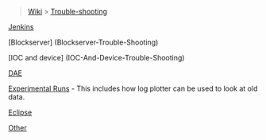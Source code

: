> [Wiki](Home) > [Trouble-shooting](trouble-shooting-pages)

[Jenkins](Jenkins-Trouble-Shooting)

[Blockserver] (Blockserver-Trouble-Shooting)

[IOC and device] (IOC-And-Device-Trouble-Shooting)

[DAE](DAE-Trouble-Shooting)

[Experimental Runs](Experimental-Runs) - This includes how log plotter can be used to look at old data.

[Eclipse](https://github.com/ISISComputingGroup/ibex_developers_manual/wiki/Common%20Eclipse%20Issues)

[Other](Other-Troubleshooting)